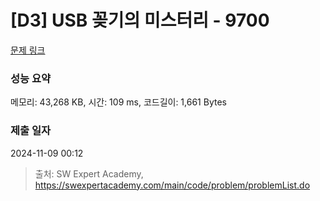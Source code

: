# [D3] USB 꽂기의 미스터리 - 9700 

[문제 링크](https://swexpertacademy.com/main/code/problem/problemDetail.do?contestProbId=AXDNEA3aaU0DFAVX) 

### 성능 요약

메모리: 43,268 KB, 시간: 109 ms, 코드길이: 1,661 Bytes

### 제출 일자

2024-11-09 00:12



> 출처: SW Expert Academy, https://swexpertacademy.com/main/code/problem/problemList.do